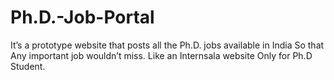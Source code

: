 # Ph.D.-Job-Portal
It’s a prototype website that posts all the Ph.D. jobs available in India So that Any important job wouldn’t miss. Like an
Internsala website Only for Ph.D Student.
